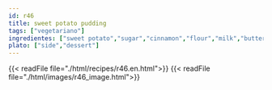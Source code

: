 ```yaml
---
id: r46
title: sweet potato pudding
tags: ["vegetariano"]
ingredientes: ["sweet potato","sugar","cinnamon","flour","milk","butter","egg","salt"]
plato: ["side","dessert"]
---
```


{{< readFile file="./html/recipes/r46.en.html">}}
{{< readFile file="./html/images/r46_image.html">}}